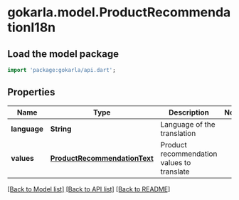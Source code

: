 # gokarla.model.ProductRecommendationI18n

## Load the model package
```dart
import 'package:gokarla/api.dart';
```

## Properties
Name | Type | Description | Notes
------------ | ------------- | ------------- | -------------
**language** | **String** | Language of the translation | 
**values** | [**ProductRecommendationText**](ProductRecommendationText.md) | Product recommendation values to translate | 

[[Back to Model list]](../README.md#documentation-for-models) [[Back to API list]](../README.md#documentation-for-api-endpoints) [[Back to README]](../README.md)


